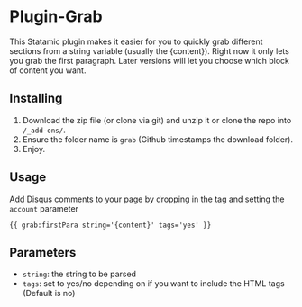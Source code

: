 Plugin-Grab
=============

This Statamic plugin makes it easier for you to quickly grab different sections from a string variable (usually the {content}). Right now it only lets you grab the first paragraph. Later versions will let you choose which block of content you want.

## Installing
1. Download the zip file (or clone via git) and unzip it or clone the repo into `/_add-ons/`.
2. Ensure the folder name is `grab` (Github timestamps the download folder).
3. Enjoy.

## Usage

Add Disqus comments to your page by dropping in the tag and setting the `account` parameter
    
    {{ grab:firstPara string='{content}' tags='yes' }}

## Parameters

- `string`: the string to be parsed
- `tags`: set to yes/no depending on if you want to include the HTML tags (Default is no) 
